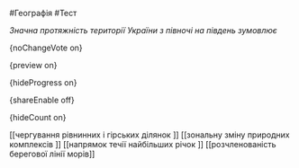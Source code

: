 #Географія #Тест

*Значна протяжність території України з півночі на південь зумовлює*

{noChangeVote on}

{preview on}

{hideProgress on}

{shareEnable off}

{hideCount on}

[[чергування рівнинних і гірських ділянок ]]
[[зональну зміну природних комплексів ]]
[[напрямок течії найбільших річок ]]
[[розчленованість берегової лінії морів]]
